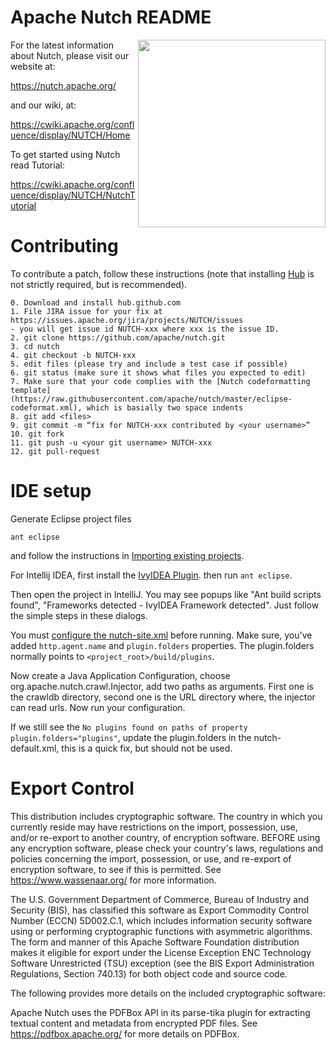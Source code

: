 Apache Nutch README
===================

<img src="https://nutch.apache.org/assets/img/nutch_logo_tm.png" align="right" width="300" />

For the latest information about Nutch, please visit our website at:

   https://nutch.apache.org/

and our wiki, at:

   https://cwiki.apache.org/confluence/display/NUTCH/Home

To get started using Nutch read Tutorial:

   https://cwiki.apache.org/confluence/display/NUTCH/NutchTutorial

Contributing
============
To contribute a patch, follow these instructions (note that installing
[Hub](https://hub.github.com/) is not strictly required, but is recommended).

```
0. Download and install hub.github.com
1. File JIRA issue for your fix at https://issues.apache.org/jira/projects/NUTCH/issues
- you will get issue id NUTCH-xxx where xxx is the issue ID.
2. git clone https://github.com/apache/nutch.git
3. cd nutch
4. git checkout -b NUTCH-xxx
5. edit files (please try and include a test case if possible)
6. git status (make sure it shows what files you expected to edit)
7. Make sure that your code complies with the [Nutch codeformatting template](https://raw.githubusercontent.com/apache/nutch/master/eclipse-codeformat.xml), which is basially two space indents
8. git add <files>
9. git commit -m “fix for NUTCH-xxx contributed by <your username>”
10. git fork
11. git push -u <your git username> NUTCH-xxx
12. git pull-request
```

IDE setup
=========

Generate Eclipse project files

```
ant eclipse
```

and follow the instructions in [Importing existing projects](https://help.eclipse.org/2019-06/topic/org.eclipse.platform.doc.user/tasks/tasks-importproject.htm).

For Intellij IDEA, first install the [IvyIDEA Plugin](https://plugins.jetbrains.com/plugin/3612-ivyidea). then run ```ant eclipse```. 

Then open the project in IntelliJ. You may see popups like "Ant build scripts found", "Frameworks detected - IvyIDEA Framework detected". Just follow the simple steps in these dialogs.  

You must [configure the nutch-site.xml](https://cwiki.apache.org/confluence/display/NUTCH/RunNutchInEclipse) before running. Make sure, you've added ```http.agent.name``` and ```plugin.folders``` properties. The plugin.folders normally points to ```<project_root>/build/plugins```. 

Now create a Java Application Configuration, choose org.apache.nutch.crawl.Injector, add two paths as arguments. First one is the crawldb directory, second one is the URL directory where, the injector can read urls. Now run your configuration. 

If we still see the ```No plugins found on paths of property plugin.folders="plugins"```, update the plugin.folders in the nutch-default.xml, this is a quick fix, but should not be used.


Export Control
==============
This distribution includes cryptographic software.  The country in which you 
currently reside may have restrictions on the import, possession, use, and/or 
re-export to another country, of encryption software.  BEFORE using any encryption 
software, please check your country's laws, regulations and policies concerning the
import, possession, or use, and re-export of encryption software, to see if this is 
permitted.  See <https://www.wassenaar.org/> for more information. 

The U.S. Government Department of Commerce, Bureau of Industry and Security (BIS), has 
classified this software as Export Commodity Control Number (ECCN) 5D002.C.1, which 
includes information security software using or performing cryptographic functions with 
asymmetric algorithms.  The form and manner of this Apache Software Foundation 
distribution makes it eligible for export under the License Exception ENC Technology 
Software Unrestricted (TSU) exception (see the BIS Export Administration Regulations, 
Section 740.13) for both object code and source code.

The following provides more details on the included cryptographic software:

Apache Nutch uses the PDFBox API in its parse-tika plugin for extracting textual content 
and metadata from encrypted PDF files. See https://pdfbox.apache.org/ for more 
details on PDFBox.
